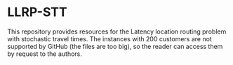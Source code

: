 # LLRP-STT
This repository provides resources for the Latency location routing problem with stochastic travel times.
The instances with 200 customers are not supported by GitHub (the files are too big), so the reader can access them by request to the authors.
